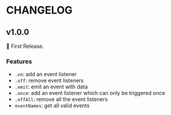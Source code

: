 # CHANGELOG

## v1.0.0

🎉 First Release.

### Features

- `.on`: add an event listener
- `.off`: remove event listeners
- `.emit`: emit an event with data
- `.once`: add an event listener which can only be triggered once
- `.offAll`: remove all the event listeners
- `eventNames`: get all valid events